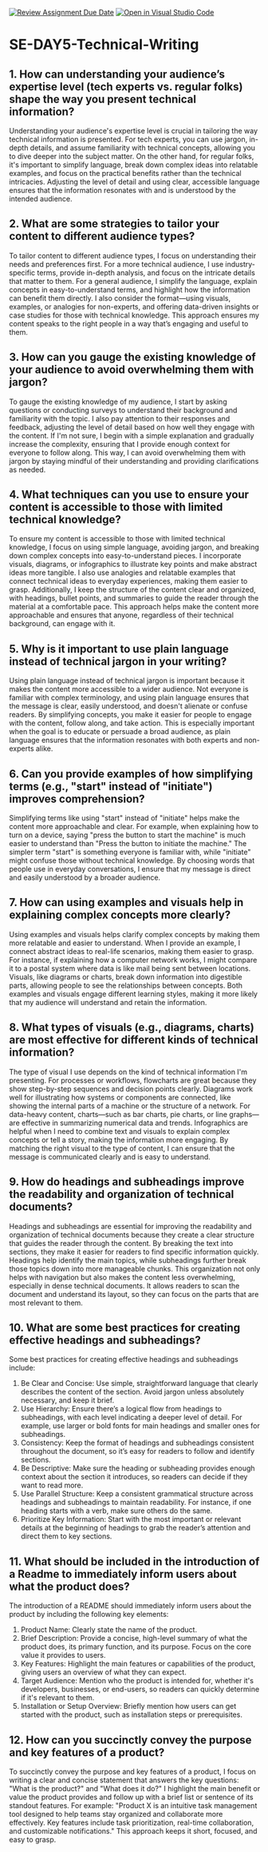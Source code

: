 [![Review Assignment Due Date](https://classroom.github.com/assets/deadline-readme-button-22041afd0340ce965d47ae6ef1cefeee28c7c493a6346c4f15d667ab976d596c.svg)](https://classroom.github.com/a/zsAR-pyY)
[![Open in Visual Studio Code](https://classroom.github.com/assets/open-in-vscode-2e0aaae1b6195c2367325f4f02e2d04e9abb55f0b24a779b69b11b9e10269abc.svg)](https://classroom.github.com/online_ide?assignment_repo_id=18480435&assignment_repo_type=AssignmentRepo)
# SE-DAY5-Technical-Writing
## 1. How can understanding your audience’s expertise level (tech experts vs. regular folks) shape the way you present technical information?
Understanding your audience's expertise level is crucial in tailoring the way technical information is presented. For tech experts, you can use jargon, in-depth details, and assume familiarity with technical concepts, allowing you to dive deeper into the subject matter. On the other hand, for regular folks, it's important to simplify language, break down complex ideas into relatable examples, and focus on the practical benefits rather than the technical intricacies. Adjusting the level of detail and using clear, accessible language ensures that the information resonates with and is understood by the intended audience.
## 2. What are some strategies to tailor your content to different audience types?
To tailor content to different audience types, I focus on understanding their needs and preferences first. For a more technical audience, I use industry-specific terms, provide in-depth analysis, and focus on the intricate details that matter to them. For a general audience, I simplify the language, explain concepts in easy-to-understand terms, and highlight how the information can benefit them directly. I also consider the format—using visuals, examples, or analogies for non-experts, and offering data-driven insights or case studies for those with technical knowledge. This approach ensures my content speaks to the right people in a way that’s engaging and useful to them.
## 3. How can you gauge the existing knowledge of your audience to avoid overwhelming them with jargon?
To gauge the existing knowledge of my audience, I start by asking questions or conducting surveys to understand their background and familiarity with the topic. I also pay attention to their responses and feedback, adjusting the level of detail based on how well they engage with the content. If I'm not sure, I begin with a simple explanation and gradually increase the complexity, ensuring that I provide enough context for everyone to follow along. This way, I can avoid overwhelming them with jargon by staying mindful of their understanding and providing clarifications as needed.
## 4. What techniques can you use to ensure your content is accessible to those with limited technical knowledge?
To ensure my content is accessible to those with limited technical knowledge, I focus on using simple language, avoiding jargon, and breaking down complex concepts into easy-to-understand pieces. I incorporate visuals, diagrams, or infographics to illustrate key points and make abstract ideas more tangible. I also use analogies and relatable examples that connect technical ideas to everyday experiences, making them easier to grasp. Additionally, I keep the structure of the content clear and organized, with headings, bullet points, and summaries to guide the reader through the material at a comfortable pace. This approach helps make the content more approachable and ensures that anyone, regardless of their technical background, can engage with it.
## 5. Why is it important to use plain language instead of technical jargon in your writing?
Using plain language instead of technical jargon is important because it makes the content more accessible to a wider audience. Not everyone is familiar with complex terminology, and using plain language ensures that the message is clear, easily understood, and doesn't alienate or confuse readers. By simplifying concepts, you make it easier for people to engage with the content, follow along, and take action. This is especially important when the goal is to educate or persuade a broad audience, as plain language ensures that the information resonates with both experts and non-experts alike.
## 6. Can you provide examples of how simplifying terms (e.g., "start" instead of "initiate") improves comprehension?
Simplifying terms like using "start" instead of "initiate" helps make the content more approachable and clear. For example, when explaining how to turn on a device, saying "press the button to start the machine" is much easier to understand than "Press the button to initiate the machine." The simpler term "start" is something everyone is familiar with, while "initiate" might confuse those without technical knowledge. By choosing words that people use in everyday conversations, I ensure that my message is direct and easily understood by a broader audience.
## 7. How can using examples and visuals help in explaining complex concepts more clearly?
Using examples and visuals helps clarify complex concepts by making them more relatable and easier to understand. When I provide an example, I connect abstract ideas to real-life scenarios, making them easier to grasp. For instance, if explaining how a computer network works, I might compare it to a postal system where data is like mail being sent between locations. Visuals, like diagrams or charts, break down information into digestible parts, allowing people to see the relationships between concepts. Both examples and visuals engage different learning styles, making it more likely that my audience will understand and retain the information.
## 8. What types of visuals (e.g., diagrams, charts) are most effective for different kinds of technical information?
The type of visual I use depends on the kind of technical information I'm presenting. For processes or workflows, flowcharts are great because they show step-by-step sequences and decision points clearly. Diagrams work well for illustrating how systems or components are connected, like showing the internal parts of a machine or the structure of a network. For data-heavy content, charts—such as bar charts, pie charts, or line graphs—are effective in summarizing numerical data and trends. Infographics are helpful when I need to combine text and visuals to explain complex concepts or tell a story, making the information more engaging. By matching the right visual to the type of content, I can ensure that the message is communicated clearly and is easy to understand.
## 9. How do headings and subheadings improve the readability and organization of technical documents?
Headings and subheadings are essential for improving the readability and organization of technical documents because they create a clear structure that guides the reader through the content. By breaking the text into sections, they make it easier for readers to find specific information quickly. Headings help identify the main topics, while subheadings further break those topics down into more manageable chunks. This organization not only helps with navigation but also makes the content less overwhelming, especially in dense technical documents. It allows readers to scan the document and understand its layout, so they can focus on the parts that are most relevant to them.
## 10. What are some best practices for creating effective headings and subheadings?
Some best practices for creating effective headings and subheadings include:
1. Be Clear and Concise: Use simple, straightforward language that clearly describes the content of the section. Avoid jargon unless absolutely necessary, and keep it brief.
2. Use Hierarchy: Ensure there’s a logical flow from headings to subheadings, with each level indicating a deeper level of detail. For example, use larger or bold fonts for main headings and smaller ones for subheadings.
3. Consistency: Keep the format of headings and subheadings consistent throughout the document, so it’s easy for readers to follow and identify sections.
4. Be Descriptive: Make sure the heading or subheading provides enough context about the section it introduces, so readers can decide if they want to read more.
5. Use Parallel Structure: Keep a consistent grammatical structure across headings and subheadings to maintain readability. For instance, if one heading starts with a verb, make sure others do the same.
6. Prioritize Key Information: Start with the most important or relevant details at the beginning of headings to grab the reader’s attention and direct them to key sections.

## 11. What should be included in the introduction of a Readme to immediately inform users about what the product does?
The introduction of a README should immediately inform users about the product by including the following key elements:
1. Product Name: Clearly state the name of the product.
2. Brief Description: Provide a concise, high-level summary of what the product does, its primary function, and its purpose. Focus on the core value it provides to users.
3. Key Features: Highlight the main features or capabilities of the product, giving users an overview of what they can expect.
4. Target Audience: Mention who the product is intended for, whether it's developers, businesses, or end-users, so readers can quickly determine if it's relevant to them.
5. Installation or Setup Overview: Briefly mention how users can get started with the product, such as installation steps or prerequisites.

## 12. How can you succinctly convey the purpose and key features of a product?
To succinctly convey the purpose and key features of a product, I focus on writing a clear and concise statement that answers the key questions: "What is the product?" and "What does it do?" I highlight the main benefit or value the product provides and follow up with a brief list or sentence of its standout features. For example: "Product X is an intuitive task management tool designed to help teams stay organized and collaborate more effectively. Key features include task prioritization, real-time collaboration, and customizable notifications." This approach keeps it short, focused, and easy to grasp.

